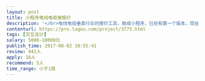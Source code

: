 ```yaml
---                
layout: post       
title: 小程序电线电缆做报价           
description: '</br>电线电缆垂直行业的报价工具，做成小程序，已经有第一个版本，现在交互设计需要提升</br>'     
contenturl: https://pro.lagou.com/project/3775.html      
tags: [交互设计]            
salary: 5000-10000元          
publish_time: 2017-08-02 10:55:41         
review: 941人                   
apply: 16人                   
recommend: 5人                   
time_range: 小于1周              
---                 
```


